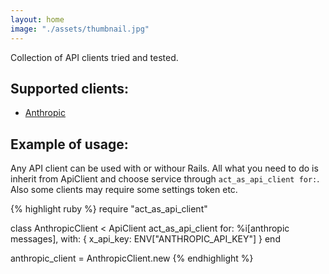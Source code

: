 ```yaml
---
layout: home
image: "./assets/thumbnail.jpg"
---
```


Collection of API clients tried and tested.

## Supported clients:

- [Anthropic](clients/anthropic)

## Example of usage:

Any API client can be used with or withour Rails. All what you need to do is
inherit from ApiClient and choose service through `act_as_api_client for:`. Also
some clients may require some settings token etc.

{% highlight ruby %}
require "act_as_api_client"

class AnthropicClient < ApiClient
  act_as_api_client for: %i[anthropic messages],
                    with: { x_api_key: ENV["ANTHROPIC_API_KEY"] }
end

anthropic_client = AnthropicClient.new
{% endhighlight %}

